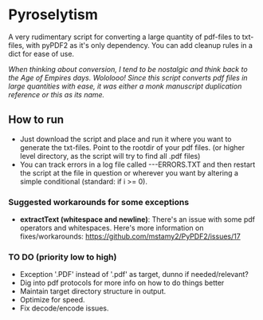 # Pyroselytism
A very rudimentary script for converting a large quantity of pdf-files to txt-files, with pyPDF2 as it's only dependency.
You can add cleanup rules in a dict for ease of use. 

*When thinking about conversion, I tend to be nostalgic and think back to the Age of Empires days. Wololooo! Since this script converts pdf files in large quantities with ease, it was either a monk manuscript duplication reference or this as its name.*

## How to run
- Just download the script and place and run it where you want to generate the txt-files. Point to the rootdir of your pdf files. (or higher level directory, as the script will try to find all .pdf files)
- You can track errors in a log file called ---ERRORS.TXT and then restart the script at the file in question or wherever you want by altering a simple conditional (standard: if i >= 0).

### Suggested workarounds for some exceptions
- **extractText (whitespace and newline)**: There's an issue with some pdf operators and whitespaces. Here's more information on fixes/workarounds: https://github.com/mstamy2/PyPDF2/issues/17 

### TO DO (priority low to high)
- Exception '.PDF' instead of '.pdf' as target, dunno if needed/relevant?
- Dig into pdf protocols for more info on how to do things better
- Maintain target directory structure in output.
- Optimize for speed.
- Fix decode/encode issues.

